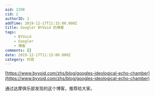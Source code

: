 ```yaml
---
aid: 2298
cid: 2
authorID: 1
addTime: 2019-12-17T11:15:00.000Z
title: Googler BYVoid 的博客
tags:
    - BYVoid
    - Googler
    - 博客
comments: []
date: 2019-12-17T11:15:00.000Z
category: 时政
---
```


[https://www.byvoid.com/zhs/blog/googles-ideological-echo-chamber](https://www.byvoid.com/zhs/blog/googles-ideological-echo-chamber)

通过达摩俱乐部发现的这个博客，推荐给大家。

